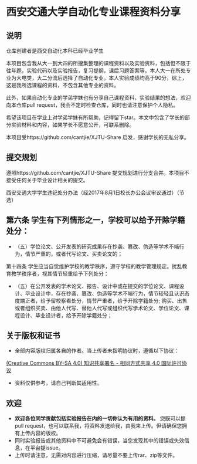 # 西安交通大学自动化专业课程资料分享

## 说明

仓库创建者是西交自动化本科已经毕业学生

本项目包含我从大一到大四的所搜集整理的课程资料以及实验资料，包括但不限于往年题，实验代码以及实验报告，复习提纲，课后习题答案等。本人大一在所处专业为大电类，大二分流后选择了自动化专业。本人实验成绩均高于90分，综上，这是我所选课程的资料，不包含其他专业的资料。

此外，如果自动化专业的学弟学妹也有分享自己课程资料，实验结果的想法，欢迎向本仓库pull request，我会不定时检查仓库，同时也请注意保护个人隐私。

希望该项目在学业上对学弟学妹有所帮助，记得留下star。本文中包含了学长的部分实验材料和内容，如果学长不愿意公开，可联系删除。

本项目受https://github.com/cantjie/XJTU-Share 启发，感谢学长的无私分享。

## 提交规划

遵照https://github.com/cantjie/XJTU-Share 提交规划进行分支合并。本项目不接受任何关于毕业设计相关的提交。

西安交通大学学生违纪处分办法（经2017年8月1日校长办公会议审议通过）（节选）

## 第六条 学生有下列情形之一，学校可以给予开除学籍处分：

- （五）学位论文、公开发表的研究成果存在抄袭、篡改、伪造等学术不端行为，情节严重的，或者代写论文、买卖论文的；

第十四条 学生应当自觉维护学校的教学秩序，遵守学校的教学管理规定。扰乱教育教学秩序者，视其情节轻重给予下列处分：

- （五）在公开发表的学术论文、报告、设计中或在提交的学位论文、课程设计、毕业设计中，存在抄袭、篡改、伪造等学术不端行为，情节较轻且认识态度端正者，给予留校察看处分，情节严重者，给予开除学籍处分; 购买、出售或者组织买卖、由他人代写、替他人代写或组织代写学术论文、学位论文、课程设计、毕业设计者，给予开除学籍处分；

## 关于版权和证书

- 全部内容版权归属各自的作者。当上传者未指明协议时，遵循以下协议：

[(Creative Commons BY-SA 4.0) 知识共享署名 - 相同方式共享 4.0 国际许可协议](https://creativecommons.org/licenses/by-nc-sa/4.0/deed.zh)

- 资料仅供参考，请自己判断其适用性。

## 欢迎

- **欢迎各位同学贡献包括实验报告在内的一切你认为有用的资料。** 您既可以提pull request，也可以联系我，将资料发送给我，由我来上传。但请确保您拥有上传内容的版权。
- 同时实验报告或其他资料中不可避免会有错误，当您发现其中的错误或失效信息，在平台提issue。
- 上传时请注意，无需对内容进行压缩，请尽量不要上传rar、zip等文件。
